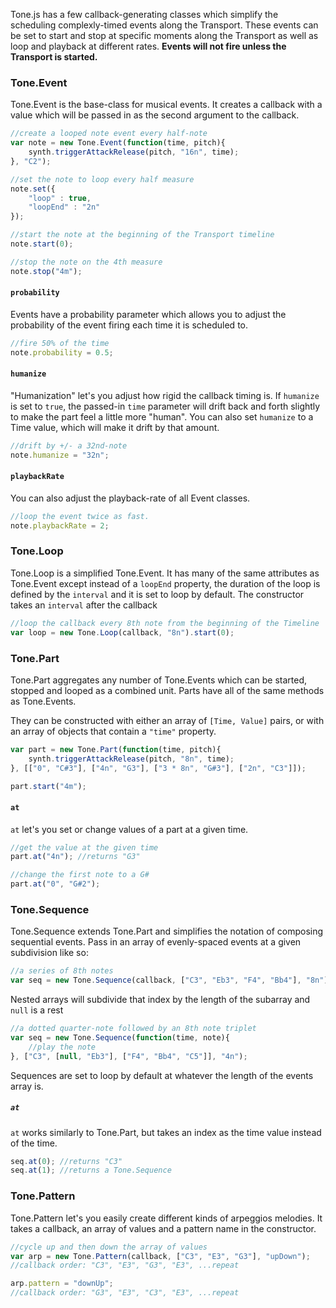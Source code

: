 Tone.js has a few callback-generating classes which simplify the scheduling complexly-timed events along the Transport. These events can be set to start and stop at specific moments along the Transport as well as loop and playback at different rates. **Events will not fire unless the Transport is started.**

### Tone.Event

Tone.Event is the base-class for musical events. It creates a callback with a value which will be passed in as the second argument to the callback. 

```javascript
//create a looped note event every half-note
var note = new Tone.Event(function(time, pitch){
	synth.triggerAttackRelease(pitch, "16n", time);
}, "C2");

//set the note to loop every half measure
note.set({
	"loop" : true,
	"loopEnd" : "2n"
});

//start the note at the beginning of the Transport timeline
note.start(0);

//stop the note on the 4th measure
note.stop("4m");
```
#### `probability`

Events have a probability parameter which allows you to adjust the probability of the event firing each time it is scheduled to. 

```javascript
//fire 50% of the time
note.probability = 0.5;
```

#### `humanize`

"Humanization" let's you adjust how rigid the callback timing is. If `humanize` is set to `true`, the passed-in `time` parameter will drift back and forth slightly to make the part feel a little more "human". You can also set `humanize` to a Time value, which will make it drift by that amount. 

```javascript
//drift by +/- a 32nd-note
note.humanize = "32n";
```

#### `playbackRate`

You can also adjust the playback-rate of all Event classes. 

```javascript
//loop the event twice as fast. 
note.playbackRate = 2;
```

### Tone.Loop

Tone.Loop is a simplified Tone.Event. It has many of the same attributes as Tone.Event except instead of a `loopEnd` property, the duration of the loop is defined by the `interval` and it is set to loop by default. The constructor takes an `interval` after the callback

```javascript
//loop the callback every 8th note from the beginning of the Timeline
var loop = new Tone.Loop(callback, "8n").start(0);
```

### Tone.Part

Tone.Part aggregates any number of Tone.Events which can be started, stopped and looped as a combined unit. Parts have all of the same methods as Tone.Events. 

They can be constructed with either an array of `[Time, Value]` pairs, or with an array of objects that contain a `"time"` property. 

```javascript
var part = new Tone.Part(function(time, pitch){
	synth.triggerAttackRelease(pitch, "8n", time);
}, [["0", "C#3"], ["4n", "G3"], ["3 * 8n", "G#3"], ["2n", "C3"]]);

part.start("4m");
```

#### `at`

`at` let's you set or change values of a part at a given time. 

```javascript
//get the value at the given time
part.at("4n"); //returns "G3"
```

```javascript
//change the first note to a G#
part.at("0", "G#2");
```

### Tone.Sequence

Tone.Sequence extends Tone.Part and simplifies the notation of composing sequential events. Pass in an array of evenly-spaced events at a given subdivision like so:

```javascript
//a series of 8th notes
var seq = new Tone.Sequence(callback, ["C3", "Eb3", "F4", "Bb4"], "8n");
```

Nested arrays will subdivide that index by the length of the subarray and `null` is a rest

```javascript
//a dotted quarter-note followed by an 8th note triplet
var seq = new Tone.Sequence(function(time, note){
	//play the note
}, ["C3", [null, "Eb3"], ["F4", "Bb4", "C5"]], "4n");
```

Sequences are set to loop by default at whatever the length of the events array is. 

##### `at`

`at` works similarly to Tone.Part, but takes an index as the time value instead of the time. 

```javascript
seq.at(0); //returns "C3"
seq.at(1); //returns a Tone.Sequence
```

### Tone.Pattern

Tone.Pattern let's you easily create different kinds of arpeggios melodies. It takes a callback, an array of values and a pattern name in the constructor.

```javascript
//cycle up and then down the array of values
var arp = new Tone.Pattern(callback, ["C3", "E3", "G3"], "upDown");
//callback order: "C3", "E3", "G3", "E3", ...repeat

arp.pattern = "downUp";
//callback order: "G3", "E3", "C3", "E3", ...repeat
``` 